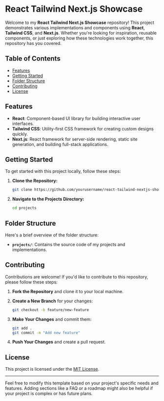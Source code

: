 # React Tailwind Next.js Showcase

Welcome to my **React Tailwind Next.js Showcase** repository! This project demonstrates various implementations and components using **React**, **Tailwind CSS**, and **Next.js**. Whether you're looking for inspiration, reusable components, or just exploring how these technologies work together, this repository has you covered.

## Table of Contents

- [Features](#features)
- [Getting Started](#getting-started)
- [Folder Structure](#folder-structure)
- [Contributing](#contributing)
- [License](#license)

## Features

- **React**: Component-based UI library for building interactive user interfaces.
- **Tailwind CSS**: Utility-first CSS framework for creating custom designs quickly.
- **Next.js**: React framework for server-side rendering, static site generation, and building full-stack applications.

## Getting Started

To get started with this project locally, follow these steps:

1. **Clone the Repository:**

   ```bash
   git clone https://github.com/yourusername/react-tailwind-nextjs-showcase.git
   ```

2. **Navigate to the Projects Directory:**

   ```bash
   cd projects
   ```

## Folder Structure

Here's a brief overview of the folder structure:

- **`projects/`**: Contains the source code of my projects and implementations.

## Contributing

Contributions are welcome! If you'd like to contribute to this repository, please follow these steps:

1. **Fork the Repository** and clone it to your local machine.
2. **Create a New Branch** for your changes:

   ```bash
   git checkout -b feature/new-feature
   ```

3. **Make Your Changes** and commit them:

   ```bash
   git add .
   git commit -m "Add new feature"
   ```

4. **Push Your Changes** and create a pull request.

## License

This project is licensed under the [MIT License](LICENSE).

---

Feel free to modify this template based on your project's specific needs and features. Adding sections like a FAQ or a roadmap might also be helpful if your project is complex or has future plans.
